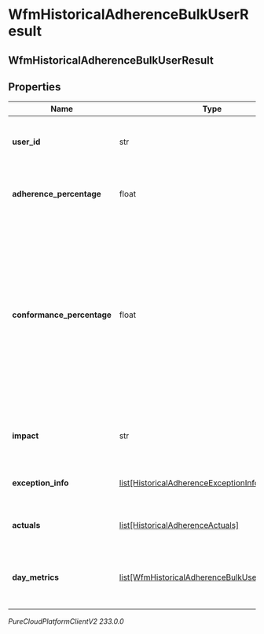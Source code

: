 # WfmHistoricalAdherenceBulkUserResult

## WfmHistoricalAdherenceBulkUserResult

## Properties

|Name | Type | Description | Notes|
|------------ | ------------- | ------------- | -------------|
| **user_id** | str | The ID of the user for whom the adherence is queried | [optional] |
| **adherence_percentage** | float | Adherence percentage for this user, in the scale of 0 - 100 | [optional] |
| **conformance_percentage** | float | Conformance percentage for this user, in the scale of 0 - 100. Conformance percentage can be greater than 100 when the actual on-queue time is greater than the scheduled on-queue time for the same period. | [optional] |
| **impact** | str | The impact of the current adherence state for this user | [optional] |
| **exception_info** | [list[HistoricalAdherenceExceptionInfo]](HistoricalAdherenceExceptionInfo) | List of adherence exceptions for this user | [optional] |
| **actuals** | [list[HistoricalAdherenceActuals]](HistoricalAdherenceActuals) | List of adherence actuals for this user | [optional] |
| **day_metrics** | [list[WfmHistoricalAdherenceBulkUserDayMetrics]](WfmHistoricalAdherenceBulkUserDayMetrics) | Adherence and conformance metrics for days in query range | [optional] |



_PureCloudPlatformClientV2 233.0.0_
